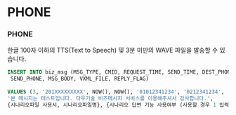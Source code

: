 # PHONE

### PHONE

한글 100자 이하의 TTS(Text to Speech) 및 3분 미만의 WAVE 파일을 발송할 수 있습니다.

```sql
INSERT INTO biz_msg (MSG_TYPE, CMID, REQUEST_TIME, SEND_TIME, DEST_PHONE,
 SEND_PHONE, MSG_BODY, VXML_FILE, REPLY_FLAG)
 
VALUES (3, '201XXXXXXXXX', NOW(), NOW(), '01012341234', '0212341234',
'본 메시지는 테스트입니다. 다우기술 비즈메시지 서비스를 이용해주셔서 감사합니다.', 
{시나리오파일 사용시, 시나리오파일명}, {시나리오 답변 기능 사용여부 (사용할 경우 1 입력)})
```
